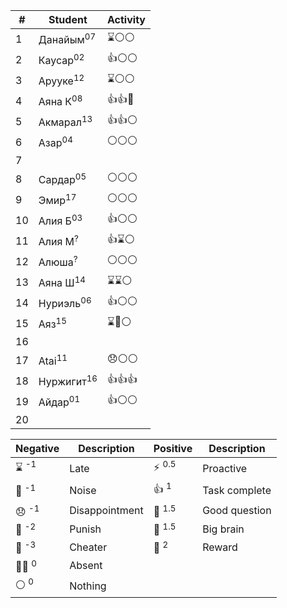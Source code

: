 
| #   | Student               | Activity |
| --- | --------------------- | -------- |
| 1   | Данайым<sup>07</sup>  | ⌛⚪⚪   |
| 2   | Каусар<sup>02</sup>   | 👍⚪⚪   |
| 3   | Арууке<sup>12</sup>   | ⌛⚪⚪   |
| 4   | Аяна К<sup>08</sup>   | 👍👍🏅️  |
| 5   | Акмарал<sup>13</sup>  | 👍👍⚪    |
| 6   | Азар<sup>04</sup>     | ⚪⚪⚪   |
| 7   |                       |          |
| 8   | Сардар<sup>05</sup>   | ⚪⚪⚪    |
| 9   | Эмир<sup>17</sup>     | ⚪⚪⚪    |
| 10  | Алия Б<sup>03</sup>   | 👍⚪⚪     |
| 11  | Алия М<sup>?</sup>    | 👍⌛⚪     |
| 12  | Алюша<sup>?</sup>     | ⚪⚪⚪      |
| 13  | Аяна Ш<sup>14</sup>   | ⌛⌛⚪      |
| 14  | Нуриэль<sup>06</sup>  | 👍⚪⚪     |
| 15  | Аяз<sup>15</sup>      | ⌛👺⚪     |
| 16  |                       |          |
| 17  | Atai<sup>11</sup>     | 😞⚪⚪     |
| 18  | Нуржигит<sup>16</sup> | 👍👍👍   |
| 19  | Айдар<sup>01</sup>    | 👍⚪⚪     |
| 20  |                       |          |

| Negative            | Description    | Positive          | Description    |
| ------------------- | -------------- | ----------------- | -------------  |
| ⌛ <sup>-1</sup>    | Late           | ⚡ <sup>0.5</sup>  | Proactive    |
| 📢 <sup>-1</sup>    | Noise          | 👍 <sup>1</sup>   | Task complete |
| 😞 <sup>-1</sup>    | Disappointment | 🤌 <sup>1.5</sup> | Good question |
| 👺 <sup>-2</sup>    | Punish         | 🧠 <sup>1.5</sup> | Big brain     |
| 🤥 <sup>-3</sup>    | Cheater        | 🏅️ <sup>2</sup>   | Reward        |
| 😶‍🌫️ <sup>0</sup>     | Absent         |                   |                |
| ⚪ <sup>0</sup>     | Nothing        |                   |                |
